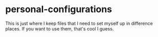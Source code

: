 # personal-configurations

This is just where I keep files that I need to set myself up in difference places. If you want to use them, that's cool I guess.
